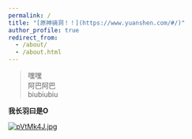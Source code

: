 ```yaml
---
permalink: /
title: "[原神骑洞！！](https://www.yuanshen.com/#/)"
author_profile: true
redirect_from: 
  - /about/
  - /about.html
---
```

>嘿嘿   
>阿巴阿巴   
biubiubiu

**我长羽曰是O**

[![pVtMk4J.jpg](https://s21.ax1x.com/2025/07/30/pVtMk4J.jpg)](https://imgse.com/i/pVtMk4J)    
